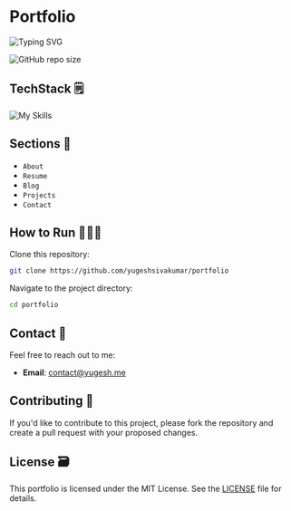 # Portfolio

![Typing SVG](https://readme-typing-svg.demolab.com/?lines=Welcome+to+my+portfolio!+🚀)

![GitHub repo size](https://img.shields.io/github/repo-size/yugeshsivakumar/portfolio)

## TechStack 🗒️

![My Skills](https://skillicons.dev/icons?i=html,css,javascript,firebase,git,vscode,replit,cloudflare)

## Sections 🔖
- `About`
- `Resume`
- `Blog`
- `Projects`
- `Contact`
  
## How to Run 🏃‍♂️‍➡️
Clone this repository:

```bash
git clone https://github.com/yugeshsivakumar/portfolio
```
Navigate to the project directory:

```bash
cd portfolio
```

## Contact 📩

Feel free to reach out to me:

- **Email**: contact@yugesh.me

## Contributing 🛂
If you'd like to contribute to this project, please fork the repository and create a pull request with your proposed changes.

## License 🗃️

This portfolio is licensed under the MIT License. See the [LICENSE](LICENSE) file for details.
